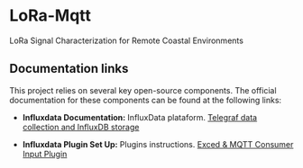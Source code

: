 # LoRa-Mqtt
LoRa Signal Characterization for Remote Coastal Environments
## Documentation links

This project relies on several key open-source components. The official documentation for these components can be found at the following links:

* **Influxdata Documentation:** InfluxData plataform.
  [Telegraf data collection and InfluxDB storage](https://docs.influxdata.com/platform/)

* **Influxdata Plugin Set Up:** Plugins instructions.
  [Exced & MQTT Consumer Input Plugin](https://github.com/influxdata/telegraf/blob/master/docs/DATA_FORMATS_INPUT.md)

